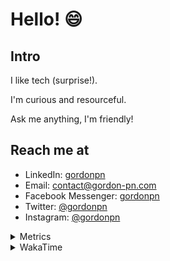 # Hello! 😄

## Intro

I like tech (surprise!).

I'm curious and resourceful.

Ask me anything, I'm friendly!

## Reach me at

- LinkedIn: [gordonpn](https://www.linkedin.com/in/gordonpn/)
- Email: [contact@gordon-pn.com](mailto:contact@gordon-pn.com)
- Facebook Messenger: [gordonpn](https://www.messenger.com/t/Gordonpn)
- Twitter: [@gordonpn](https://twitter.com/Gordonpn)
- Instagram: [@gordonpn](https://www.instagram.com/gordonpn/)

<details>
  <summary>Metrics</summary>

  <img align="center" src="https://github.com/gordonpn/gordonpn/blob/master/github-metrics.svg" alt="GitHub Metrics">

</details>

<details>
  <summary>WakaTime</summary>

  <!--START_SECTION:waka-->
📊 **This Week I Spent My Time On** 

```text
💬 Programming Languages: 
Java                     19 hrs 49 mins      ██████████████████████░░░   89.02 % 
XML                      1 hr 31 mins        ██░░░░░░░░░░░░░░░░░░░░░░░   06.88 % 
Ruby                     21 mins             ░░░░░░░░░░░░░░░░░░░░░░░░░   01.63 % 
Brazil Dependency Config 16 mins             ░░░░░░░░░░░░░░░░░░░░░░░░░   01.21 % 
Makefile                 10 mins             ░░░░░░░░░░░░░░░░░░░░░░░░░   00.77 % 

🔥 Editors: 
Intellijidea             22 hrs 16 mins      █████████████████████████   100.00 % 
```


 Last Updated on 14/01/2024 10:18:37 UTC
<!--END_SECTION:waka-->
</details>
